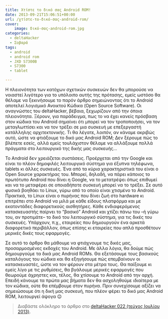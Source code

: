 ```yaml
---
title: Χτίστε το δικό σας Android ROM!
date: 2013-09-21T15:06:51+00:00
url: /χτίστε-το-δικό-σας-android-rom/
cover:
    image: δικό-σας-android-rom.jpg
categories:
  - deltaHacker
  - Σοβαρά
tags:
  - android
  - android rom
  - JXD S7300B
  - S7300
  - tablet

---
```

Η πλειονότητα των κατόχων σχετικών συσκευών δεν θα μπορούσε να νοιαστεί λιγότερο για το υπόλοιπο αυτής της πρότασης, εμείς ωστόσο θα θέλαμε να ξεκινήσουμε το παρόν άρθρο σημειώνοντας ότι το Android αποτελεί λογισμικό Ανοικτού Κώδικα (Open Source Software). Οι αναγνώστες του deltaHacker, βέβαια, ξεχωρίζουν από την όποια πλειονότητα. Ξέρουν, για παράδειγμα, πως το να έχει κανείς πρόσβαση στον κώδικα του Android σημαίνει ότι μπορεί να τον τροποποιήσει, να τον μεταγλωττίσει και να τον τρέξει σε μια συσκευή με επεξεργαστή κατάλληλης αρχιτεκτονικής. Τι θα λέγατε, λοιπόν, αν κάναμε ακριβώς αυτό, ώστε να φτιάξουμε το δικό μας Android ROM; Δεν ξέρουμε πώς το βλέπετε εσείς, αλλά εμείς τουλάχιστον θέλαμε να αλλάξουμε πολλά πράγματα στο λειτουργικό της δικής μας συσκευής&#8230;

Το Android δεν χρειάζεται συστάσεις. Προέρχεται από την Google και είναι το πλέον δημοφιλές λειτουργικό σύστημα για έξυπνα τηλέφωνα, tablets κι άλλες συσκευές. Ένα από τα κύρια χαρακτηριστικά του είναι ο Open Source χαρακτήρας του. Μπορεί, δηλαδή, να πάρει κάποιος το πρωτότυπο Android που δίνει η Google, να το μετατρέψει όπως επιθυμεί και να το μεταφέρει σε οποιαδήποτε συσκευή μπορεί να το τρέξει. Σε αυτό φυσικά βοηθάει το Linux, γύρω από το οποίο είναι χτισμένο το Android. Πρακτικά, το Linux είναι ο πυρήνας που δίνει ζωή στο hardware κι επιτρέπει στο Android να μιλά με κάθε είδους πλατφόρμα και με εκατοντάδες διαφορετικούς αισθητήρες. Κάθε ενδιαφερόμενος κατασκευαστής παίρνει το &#8220;βασικό&#8221; Android και χτίζει πάνω του &#8211;ή γύρω του, αν προτιμάτε&#8211; το δικό του λειτουργικό σύστημα, για τις δικές του συσκευές. Υπάρχουν, π.χ., εταιρείες που δημιουργούν ένα αρκετά διαφορετικό περιβάλλον, όπως επίσης κι εταιρείες που απλά προσθέτουν μερικές δικές τους εφαρμογές.

Σε αυτό το άρθρο θα μάθουμε να φτιάχνουμε τις δικές μας, προσαρμοσμένες εκδοχές του Android. Με άλλα λόγια, θα δούμε πώς δημιουργούμε τα δικά μας Android ROMs. Θα εξετάσουμε τους βασικούς καταλόγους του κώδικα και θα εξηγήσουμε πώς επεμβαίνουν οι κατασκευαστές, ώστε να τον φέρουν στα μέτρα τους. Θα παίξουμε κι εμείς λίγο με τις ρυθμίσεις, θα βγάλουμε μερικές εφαρμογές που θεωρούμε άχρηστες και, τέλος, θα χτίσουμε το Android από την αρχή. Επειδή κάνουμε τα πρώτα μας βήματα δεν θα ασχοληθούμε ιδιαίτερα με τον κώδικα, ούτε θα επέμβουμε στον πυρήνα. Πριν συνεχίσουμε αξίζει να σημειώσουμε ότι η δική μας συσκευή, που πλέον φέρει το δικό μας Android ROM, λειτουργεί άψογα 😉

> Διαβάστε ολόκληρο το άρθρο στο <a href="http://deltahacker.gr/2013/07/29/deltahacker022/" title="deltaHacker 022 - Oh-Bee-Ess-Dee Edition" target="_blank" rel="noopener noreferrer nofollow" class="broken_link">deltaHacker 022 (τεύχος Ιουλίου 2013)</a>.
